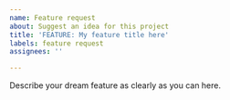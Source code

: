 ```yaml
---
name: Feature request
about: Suggest an idea for this project
title: 'FEATURE: My feature title here'
labels: feature request
assignees: ''

---
```


Describe your dream feature as clearly as you can here.
